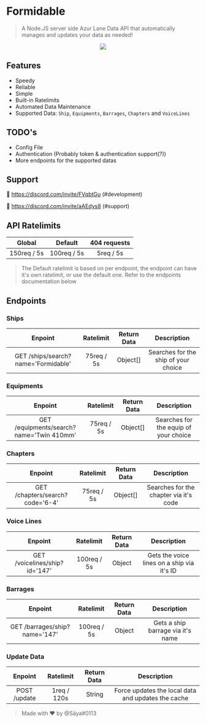 # Formidable
> A Node.JS server side Azur Lane Data API that automatically manages and updates your data as needed!
<p align="center">
  <img src="https://azurlane.netojuu.com/w/images/3/3a/FormidableSummerWithoutBG.png">
</p>

## Features
* Speedy
* Reliable
* Simple
* Built-in Ratelimits
* Automated Data Maintenance
* Supported Data: `Ship`, `Equipments`, `Barrages`, `Chapters` and `VoiceLines`

## TODO's
* Config File
* Authentication (Probably token & authentication support(?))
* More endpoints for the supported datas

## Support

🔗 https://discord.com/invite/FVqbtGu (#development)

🔗 https://discord.com/invite/aAEdys8 (#support)

## API Ratelimits
| Global        | Default      | 404 requests  |
| :-----------: | :----------: | :-----------: |
| 150req / 5s | 100req / 5s | 5req / 5s |
> The Default ratelimit is based on per endpoint, the endpoint can have it's own ratelimit, or use the default one. Refer to the endpoints documentation below

## Endpoints
### Ships 
| Enpoint         | Ratelimit      | Return Data     | Description     |
| :-------------: | :-------------: | :-------------: | :-------------: |
| GET /ships/search?name='Formidable' | 75req / 5s | Object[] | Searches for the ship of your choice |
### Equipments
| Enpoint         | Ratelimit      | Return Data     | Description     |
| :-------------: | :-------------: | :-------------: | :-------------: |
| GET /equipments/search?name='Twin 410mm' | 75req / 5s | Object[] | Searches for the equip of your choice |
### Chapters
| Enpoint         | Ratelimit      | Return Data     | Description     |
| :-------------: | :-------------: | :-------------: | :-------------: |
| GET /chapters/search?code='6-4' | 75req / 5s | Object[] | Searches for the chapter via it's code |
### Voice Lines
| Enpoint         | Ratelimit      | Return Data     | Description     |
| :-------------: | :-------------: | :-------------: | :-------------: |
| GET /voicelines/ship?id='147' | 100req / 5s | Object | Gets the voice lines on a ship via it's ID |
### Barrages
| Enpoint         | Ratelimit      | Return Data     | Description     |
| :-------------: | :-------------: | :-------------: | :-------------: |
| GET /barrages/ship?name='147' | 100req / 5s | Object | Gets a ship barrage via it's name |
### Update Data
| Enpoint         | Ratelimit      | Return Data     | Description     |
| :-------------: | :-------------: | :-------------: | :-------------: |
| POST /update | 1req / 120s | String | Force updates the local data and updates the cache |

> Made with ❤ by @Sāya#0113
